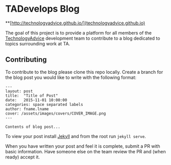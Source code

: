 # TADevelops Blog

**[http://technologyadvice.github.io/](technologyadvice.github.io)

The goal of this project is to provide a platform for all members of the [TechnologyAdvice](http://www.technologyadvice.com) development team to contribute to a blog dedicated to topics surrounding work at TA.

## Contributing

To contribute to the blog please clone this repo locally. Create a branch for the blog post you would like to write with the following format:

```
---
layout: post
title:  "Title of Post"
date:   2015-11-01 10:00:00
categories: space separated labels
author: fname.lname
cover: /assets/images/covers/COVER_IMAGE.png
---

Contents of blog post...
```

To view your post install [Jekyll](https://jekyllrb.com/) and from the root run `jekyll serve`.

When you have written your post and feel it is complete, submit a PR with basic information. Have someone else on the team review the PR and (when ready) accept it.

